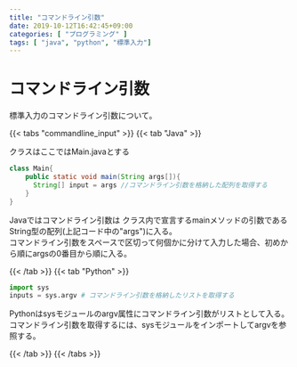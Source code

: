 ```yaml
---
title: "コマンドライン引数"
date: 2019-10-12T16:42:45+09:00
categories: [ "プログラミング" ]
tags: [ "java", "python", "標準入力"]
---
```


# コマンドライン引数

標準入力のコマンドライン引数について。

{{< tabs "commandline_input" >}}
{{< tab "Java" >}}

クラスはここではMain.javaとする

```java
class Main{
    public static void main(String args[]){
      String[] input = args //コマンドライン引数を格納した配列を取得する
    }
}
```

Javaではコマンドライン引数は
クラス内で宣言するmainメソッドの引数であるString型の配列(上記コード中の"args")に入る。<br>
コマンドライン引数をスペースで区切って何個かに分けて入力した場合、初めから順にargsの0番目から順に入る。

{{< /tab >}}
{{< tab "Python" >}}

```python
import sys
inputs = sys.argv # コマンドライン引数を格納したリストを取得する
```

Pythonはsysモジュールのargv属性にコマンドライン引数がリストとして入る。<br>
コマンドライン引数を取得するには、sysモジュールをインポートしてargvを参照する。

{{< /tab >}}
{{< /tabs >}}